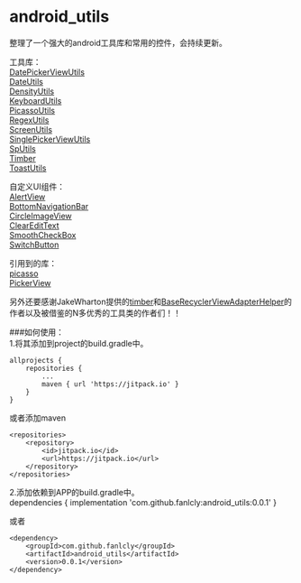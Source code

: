 # android_utils
整理了一个强大的android工具库和常用的控件，会持续更新。

工具库：  
[DatePickerViewUtils](https://github.com/fanlcly/android_utils/blob/master/androidutils/src/main/java/com/fancy/androidutils/utils/DatePickerViewUtils.java)  
[DateUtils](https://github.com/fanlcly/android_utils/blob/master/androidutils/src/main/java/com/fancy/androidutils/utils/DateUtils.java)  
[DensityUtils](https://github.com/fanlcly/android_utils/blob/master/androidutils/src/main/java/com/fancy/androidutils/utils/DensityUtils.java)  
[KeyboardUtils](https://github.com/fanlcly/android_utils/blob/master/androidutils/src/main/java/com/fancy/androidutils/utils/KeyboardUtils.java)  
[PicassoUtils](https://github.com/fanlcly/android_utils/blob/master/androidutils/src/main/java/com/fancy/androidutils/utils/PicassoUtils.java)  
[RegexUtils](https://github.com/fanlcly/android_utils/blob/master/androidutils/src/main/java/com/fancy/androidutils/utils/RegexUtils.java)  
[ScreenUtils](https://github.com/fanlcly/android_utils/blob/master/androidutils/src/main/java/com/fancy/androidutils/utils/ScreenUtils.java)  
[SinglePickerViewUtils](https://github.com/fanlcly/android_utils/blob/master/androidutils/src/main/java/com/fancy/androidutils/utils/SinglePickerViewUtils.java)  
[SpUtils](https://github.com/fanlcly/android_utils/blob/master/androidutils/src/main/java/com/fancy/androidutils/utils/SpUtils.java)  
[Timber](https://github.com/fanlcly/android_utils/blob/master/androidutils/src/main/java/com/fancy/androidutils/utils/Timber.java)  
[ToastUtils](https://github.com/fanlcly/android_utils/blob/master/androidutils/src/main/java/com/fancy/androidutils/utils/ToastUtils.java)  

自定义UI组件：  
[AlertView](https://github.com/fanlcly/android_utils/blob/master/androidutils/src/main/java/com/fancy/androidutils/widget/AlertView.java)  
[BottomNavigationBar](https://github.com/fanlcly/android_utils/blob/master/androidutils/src/main/java/com/fancy/androidutils/widget/BottomNavigationBar.java)  
[CircleImageView](https://github.com/fanlcly/android_utils/blob/master/androidutils/src/main/java/com/fancy/androidutils/widget/CircleImageView.java)  
[ClearEditText](https://github.com/fanlcly/android_utils/blob/master/androidutils/src/main/java/com/fancy/androidutils/widget/ClearEditText.java)  
[SmoothCheckBox](https://github.com/fanlcly/android_utils/blob/master/androidutils/src/main/java/com/fancy/androidutils/widget/SmoothCheckBox.java)  
[SwitchButton](https://github.com/fanlcly/android_utils/blob/master/androidutils/src/main/java/com/fancy/androidutils/widget/SwitchButton.java)  

引用到的库：  
[picasso](http://square.github.io/picasso/)  
[PickerView](https://github.com/Bigkoo/Android-PickerView)  

另外还要感谢JakeWharton提供的[timber](https://github.com/JakeWharton/timber)和[BaseRecyclerViewAdapterHelper](https://github.com/CymChad/BaseRecyclerViewAdapterHelper)的作者以及被借鉴的N多优秀的工具类的作者们！！  


###如何使用：  
1.将其添加到project的build.gradle中。  

	allprojects {
		repositories {
			...
			maven { url 'https://jitpack.io' }
		}
	}
  
  或者添加maven  
  
  	<repositories>
		<repository>
		    <id>jitpack.io</id>
		    <url>https://jitpack.io</url>
		</repository>
	</repositories>

2.添加依赖到APP的build.gradle中。  
	dependencies {
	        implementation 'com.github.fanlcly:android_utils:0.0.1'
	}
  
  或者  
  
  	<dependency>
	    <groupId>com.github.fanlcly</groupId>
	    <artifactId>android_utils</artifactId>
	    <version>0.0.1</version>
	</dependency>
